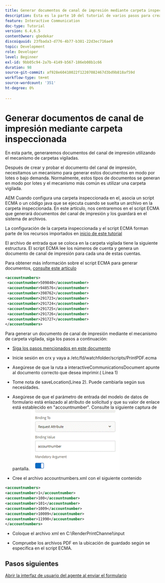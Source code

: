 ```yaml
---
title: Generar documentos de canal de impresión mediante carpeta inspeccionada
description: Esta es la parte 10 del tutorial de varios pasos para crear el primer documento de comunicaciones interactivas para el canal Imprimir. En esta parte, generaremos documentos del canal de impresión utilizando el mecanismo de carpetas vigiladas.
feature: Interactive Communication
doc-type: Tutorial
version: 6.4,6.5
contentOwner: gbedekar
discoiquuid: 23fbada3-d776-4b77-b381-22d3ec716ae9
topic: Development
role: Developer
level: Beginner
exl-id: 9bb05c94-2a7b-4149-b567-186eb08b1c66
duration: 98
source-git-commit: af928e60410022f12207082467d3bd9b818af59d
workflow-type: tm+mt
source-wordcount: '351'
ht-degree: 0%

---
```


# Generar documentos de canal de impresión mediante carpeta inspeccionada

En esta parte, generaremos documentos del canal de impresión utilizando el mecanismo de carpetas vigiladas.

Después de crear y probar el documento del canal de impresión, necesitamos un mecanismo para generar estos documentos en modo por lotes o bajo demanda. Normalmente, estos tipos de documentos se generan en modo por lotes y el mecanismo más común es utilizar una carpeta vigilada.

AEM Cuando configura una carpeta inspeccionada en el, asocia un script ECMA o un código java que se ejecuta cuando se suelta un archivo en la carpeta inspeccionada. En este artículo, nos centraremos en el script ECMA que generará documentos del canal de impresión y los guardará en el sistema de archivos.

La configuración de la carpeta inspeccionada y el script ECMA forman parte de los recursos importados en [inicio de este tutorial](introduction.md)

El archivo de entrada que se coloca en la carpeta vigilada tiene la siguiente estructura. El script ECMA lee los números de cuenta y genera un documento de canal de impresión para cada una de estas cuentas.

Para obtener más información sobre el script ECMA para generar documentos, [consulte este artículo](/help/forms/interactive-communications/generating-interactive-communications-print-document-using-api-tutorial-use.md)

```xml
<accountnumbers>
 <accountnumber>509840</accountnumber>
 <accountnumber>948576</accountnumber>
 <accountnumber>398762</accountnumber>
 <accountnumber>291723</accountnumber>
 <accountnumber>291724</accountnumber>
 <accountnumber>291725</accountnumber>
 <accountnumber>291726</accountnumber>
 <accountnumber>291727</accountnumber>
</accountnumbers>
```

Para generar un documento de canal de impresión mediante el mecanismo de carpeta vigilada, siga los pasos a continuación:

* [Siga los pasos mencionados en este documento](/help/forms/adaptive-forms/service-user-tutorial-develop.md)

* Inicie sesión en crx y vaya a /etc/fd/watchfolder/scripts/PrintPDF.ecma

* Asegúrese de que la ruta a interactiveCommunicationsDocument apunte al documento correcto que desea imprimir.( Línea 1)
* Tome nota de saveLocation(Línea 2). Puede cambiarla según sus necesidades.
* Asegúrese de que el parámetro de entrada del modelo de datos de formulario está enlazado al atributo de solicitud y que su valor de enlace está establecido en &quot;accountnumber&quot;. Consulte la siguiente captura de pantalla.
  ![solicitud](assets/requestattributeprintchannel.gif)

* Cree el archivo accountnumbers.xml con el siguiente contenido

```xml
<accountnumbers>
<accountnumber>1</accountnumber>
<accountnumber>100</accountnumber>
<accountnumber>101</accountnumber>
<accountnumber>1009</accountnumber>
<accountnumber>10009</accountnumber>
<accountnumber>11990</accountnumber>
</accountnumbers>
```

* Coloque el archivo xml en C:\RenderPrintChannel\input

* Compruebe los archivos PDF en la ubicación de guardado según se especifica en el script ECMA.

## Pasos siguientes

[Abrir la interfaz de usuario del agente al enviar el formulario](./opening-agent-ui-on-form-submission.md)